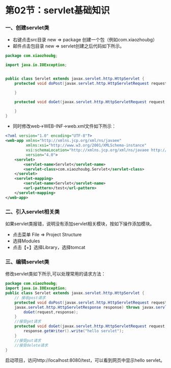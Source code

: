 # 第02节：servlet基础知识

### 一、创建servlet类

* 右键点击src目录 new => package 创建一个包（例如com.xiaozhoubg）
* 邮件点击包目录 new => servlet创建之后代码如下所示。

``` java
package com.xiaozhoubg;

import java.io.IOException;


public class Servlet extends javax.servlet.http.HttpServlet {
    protected void doPost(javax.servlet.http.HttpServletRequest request, javax.servlet.http.HttpServletResponse response) throws javax.servlet.ServletException, IOException {

    }

    protected void doGet(javax.servlet.http.HttpServletRequest request, javax.servlet.http.HttpServletResponse response) throws javax.servlet.ServletException, IOException {

    }
}

```

* 同时修改web->WEB-INF->web.xml文件如下所示：

``` xml
<?xml version="1.0" encoding="UTF-8"?>
<web-app xmlns="http://xmlns.jcp.org/xml/ns/javaee"
         xmlns:xsi="http://www.w3.org/2001/XMLSchema-instance"
         xsi:schemaLocation="http://xmlns.jcp.org/xml/ns/javaee http://xmlns.jcp.org/xml/ns/javaee/web-app_4_0.xsd"
         version="4.0">
    <servlet>
        <servlet-name>Servlet</servlet-name>
        <servlet-class>com.xiaozhoubg.Servlet</servlet-class>
    </servlet>
    <servlet-mapping>
        <servlet-name>Servlet</servlet-name>
        <url-pattern>/test</url-pattern>
    </servlet-mapping>
</web-app>
```

### 二、引入servlet相关类

如果servlet类报错，说明没有添加servlet相关模块，按如下操作添加模块。

* 点击菜单 File => Project Structure
* 选择Modules
* 点击【+】选择Library，选择tomcat

### 三、编辑servlet类

修改servlet类如下所示,可以处理常用的请求方法：

``` java
package com.xiaozhoubg;
import java.io.IOException;
public class Servlet extends javax.servlet.http.HttpServlet {
    // 接收post请求
    protected void doPost(javax.servlet.http.HttpServletRequest request, 
    javax.servlet.http.HttpServletResponse response) throws javax.servlet.ServletException, IOException {
        doGet(request,response);
    }
    //接受get请求
    protected void doGet(javax.servlet.http.HttpServletRequest request, javax.servlet.http.HttpServletResponse response) throws javax.servlet.ServletException, IOException {
        response.getWriter().write("hello servlet");
    }
    //接受put请求
    //接受delete请求
}

```

启动项目，访问http://localhost:8080/test，可以看到网页中显示hello servlet。
